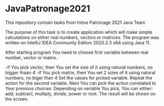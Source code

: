 # JavaPatronage2021
This repository contain tasks from Intive Patronage 2021 Java Team

The purpose of this task is to create application which will make simple calculations on either real numbers, vectors or matrices. 
The program was written on IntelliJ IDEA Community Edition 2020.2.3 x64 using Java 11.

After starting program You need to choose first variable between real number, vector or matrix.
  
  -if You pick vector, then You set the size of it using natural numbers, no bigger thaan 4
  -if You pick matrix, then You set 2 sizes of it using natural numbers, no biger than 4
Set the values for picked variable.
Repeat the action for the second variable.
Next You can pick the action correlated to Your previous choices. Depending on variable You pick, You can either: add, subtract, multiply, divide, power or root.
The result will be shown on the screen.
 
